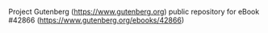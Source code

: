 Project Gutenberg (https://www.gutenberg.org) public repository for eBook #42866 (https://www.gutenberg.org/ebooks/42866)
